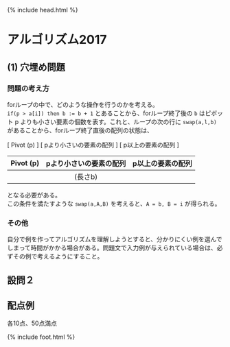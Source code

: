 {% include head.html %}

# アルゴリズム2017

## (1) 穴埋め問題
### 問題の考え方
forループの中で、どのような操作を行うのかを考える。  
`if(p > a[i]) then b := b + 1` とあることから、forループ終了後の `b` はピボット p よりも小さい要素の個数を表す。これと、ループの次の行に `swap(a,l,b)` があることから、forループ終了直後の配列の状態は、  

[ Pivot (p) ] [ pより小さいの要素の配列 ] [ p以上の要素の配列 ]

|  Pivot (p)  |  pより小さいの要素の配列  |  p以上の要素の配列  |
| :----: |  :----:  | :----: |
|      | (長さb) |      |

となる必要がある。  
この条件を満たすような `swap(a,A,B)` を考えると、`A = b, B = i` が得られる。

### その他
自分で例を作ってアルゴリズムを理解しようとすると、分かりにくい例を選んでしまって時間がかかる場合がある。問題文で入力例が与えられている場合は、必ずその例で考えるようにすること。

## 設問２

## 配点例
各10点、50点満点

{% include foot.html %}